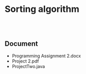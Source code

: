 # Sorting algorithm

<br></br>
## Document
- Programming Assignment 2.docx
- Project 2.pdf
- ProjectTwo.java
